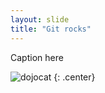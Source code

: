 ```yaml
---
layout: slide
title: "Git rocks"
---
```


Caption here

![dojocat](https://octodex.github.com/images/boxertocat_octodex.jpg)
{: .center}
